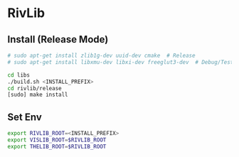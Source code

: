 # RivLib

## Install (Release Mode)

```bash
# sudo apt-get install zlib1g-dev uuid-dev cmake  # Release
# sudo apt-get install libxmu-dev libxi-dev freeglut3-dev  # Debug/Tests

cd libs
./build.sh <INSTALL_PREFIX>
cd rivlib/release
[sudo] make install
```

## Set Env

```bash
export RIVLIB_ROOT=<INSTALL_PREFIX>
export VISLIB_ROOT=$RIVLIB_ROOT
export THELIB_ROOT=$RIVLIB_ROOT
```
